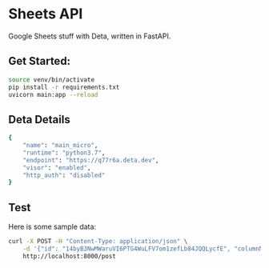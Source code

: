 # Sheets API

Google Sheets stuff with Deta, written in FastAPI.

## Get Started:

```bash
source venv/bin/activate
pip install -r requirements.txt
uvicorn main:app --reload
```

## Deta Details

```bash
{
    "name": "main_micro",
    "runtime": "python3.7",
    "endpoint": "https://q77r6a.deta.dev",
    "visor": "enabled",
    "http_auth": "disabled"
}
```

## Test

Here is some sample data:

```bash
curl -X POST -H "Content-Type: application/json" \
    -d '{"id": "14byB3NwMWaruVI6PTG4WuLFV7om1zefLb84JQQLycfE", "columnNames":["Display","Url"],"size":{"cols":2,"rows":6},"rows":[["HOME","https://eccchurch.ca/kids/"],["ECCC KIDS CHURCH ONLINE","https://eccchurch.ca/kids/church-online"],["PROGRAMS","https://eccchurch.ca/kids/programs"],["AWANA (K - GR. 2)","https://eccchurch.ca/kids/awana"],["KAIO (GR. 3-6)","https://eccchurch.ca/kids/kaio"],["UPDATES","https://eccchurch.ca/kids/updates"]]}' \
    http://localhost:8000/post
```

